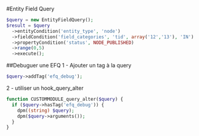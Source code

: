 #Entity Field Query
```php
$query = new EntityFieldQuery();
$result = $query
  ->entityCondition('entity_type', 'node')
  ->fieldCondition('field_categories', 'tid', array('12','13'), 'IN')
  ->propertyCondition('status', NODE_PUBLISHED)
  ->range(0,5)
  ->execute();
```

##Debuguer une EFQ
1 - Ajouter un tag à la query
```php
$query->addTag('efq_debug');
```

2 - utiliser un hook_query_alter
```php
function CUSTOMMODULE_query_alter($query) {
  if ($query->hasTag('efq_debug')) {
    dpm((string) $query);
    dpm($query->arguments());
  }
}
```

